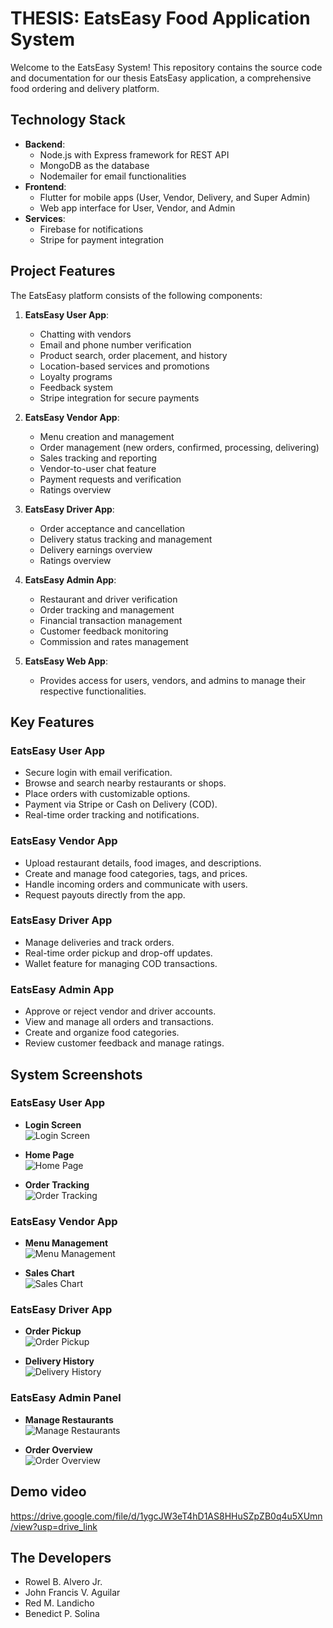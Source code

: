 # THESIS: EatsEasy Food Application System

Welcome to the EatsEasy System! This repository contains the source code and documentation for our thesis EatsEasy application, a comprehensive food ordering and delivery platform.

## Technology Stack

- **Backend**:
  - Node.js with Express framework for REST API
  - MongoDB as the database
  - Nodemailer for email functionalities
- **Frontend**:
  - Flutter for mobile apps (User, Vendor, Delivery, and Super Admin)
  - Web app interface for User, Vendor, and Admin
- **Services**:
  - Firebase for notifications
  - Stripe for payment integration

## Project Features

The EatsEasy platform consists of the following components:

1. **EatsEasy User App**:
   - Chatting with vendors
   - Email and phone number verification
   - Product search, order placement, and history
   - Location-based services and promotions
   - Loyalty programs
   - Feedback system
   - Stripe integration for secure payments

2. **EatsEasy Vendor App**:
   - Menu creation and management
   - Order management (new orders, confirmed, processing, delivering)
   - Sales tracking and reporting
   - Vendor-to-user chat feature
   - Payment requests and verification
   - Ratings overview

3. **EatsEasy Driver App**:
   - Order acceptance and cancellation
   - Delivery status tracking and management
   - Delivery earnings overview
   - Ratings overview

4. **EatsEasy Admin App**:
   - Restaurant and driver verification
   - Order tracking and management
   - Financial transaction management
   - Customer feedback monitoring
   - Commission and rates management

5. **EatsEasy Web App**:
   - Provides access for users, vendors, and admins to manage their respective functionalities.

## Key Features

### EatsEasy User App
- Secure login with email verification.
- Browse and search nearby restaurants or shops.
- Place orders with customizable options.
- Payment via Stripe or Cash on Delivery (COD).
- Real-time order tracking and notifications.

### EatsEasy Vendor App
- Upload restaurant details, food images, and descriptions.
- Create and manage food categories, tags, and prices.
- Handle incoming orders and communicate with users.
- Request payouts directly from the app.

### EatsEasy Driver App
- Manage deliveries and track orders.
- Real-time order pickup and drop-off updates.
- Wallet feature for managing COD transactions.

### EatsEasy Admin App
- Approve or reject vendor and driver accounts.
- View and manage all orders and transactions.
- Create and organize food categories.
- Review customer feedback and manage ratings.

## System Screenshots

### EatsEasy User App
- **Login Screen**  
  ![Login Screen](assets/screenshots/login.png)

- **Home Page**  
  ![Home Page](assets/screenshots/home.png)

- **Order Tracking**  
  ![Order Tracking](assets/screenshots/order-tracking.png)

### EatsEasy Vendor App
- **Menu Management**  
  ![Menu Management](assets/screenshots/menu.png)

- **Sales Chart**  
  ![Sales Chart](assets/screenshots/sales-chart.png)

### EatsEasy Driver App
- **Order Pickup**  
  ![Order Pickup](assets/screenshots/order-pickup.png)

- **Delivery History**  
  ![Delivery History](assets/screenshots/delivery-history.png)

### EatsEasy Admin Panel
- **Manage Restaurants**  
  ![Manage Restaurants](assets/screenshots/manage-restaurants.png)

- **Order Overview**  
  ![Order Overview](assets/screenshots/orders-overview.png)

## Demo video
https://drive.google.com/file/d/1ygcJW3eT4hD1AS8HHuSZpZB0q4u5XUmn/view?usp=drive_link

## The Developers
- Rowel B. Alvero Jr.
- John Francis V. Aguilar
- Red M. Landicho
- Benedict P. Solina

